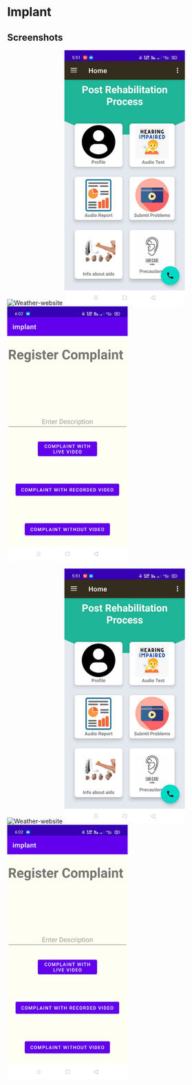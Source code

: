 # Implant
Screenshots
---
<p><img src="logo.ipeg" alt="Weather-website" width="280"/>
<img src="logo1.jpeg" alt="Weather-website" width="280"/>
<img src="logo2.jpeg" alt="Weather-website" width="280"/></p>

<p><img src="logo.ipeg" alt="Weather-website" width="280"/>
<img src="logo1.jpeg" alt="Weather-website" width="280"/>
<img src="logo2.jpeg" alt="Weather-website" width="280"/></p>
